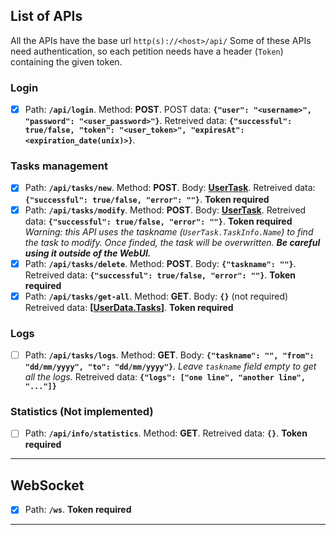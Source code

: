 ## List of APIs
All the APIs have the base url `http(s)://<host>/api/`
Some of these APIs need authentication, so each petition needs have a header (`Token`) containing the given token.

### Login
- [x] Path: **`/api/login`**. 
      Method: **POST**. 
      POST data: **`{"user": "<username>", "password": "<user_password>"}`**.
      Retreived data: **`{"successful": true/false, "token": "<user_token>", "expiresAt": <expiration_date(unix)>}`**.

### Tasks management
- [x] Path: **`/api/tasks/new`**. 
      Method: **POST**.
      Body: **[UserTask](https://github.com/Pegasus8/PiWorker/blob/6b6f13a04a2d23b782be2c6918a52490e71129a8/processment/data/dataModel.go#L9)**.
      Retreived data: **`{"successful": true/false, "error": ""}`**. 
      **Token required**
- [x] Path: **`/api/tasks/modify`**. 
      Method: **POST**. 
      Body: **[UserTask](https://github.com/Pegasus8/PiWorker/blob/6b6f13a04a2d23b782be2c6918a52490e71129a8/processment/data/dataModel.go#L9)**.
      Retreived data: **`{"successful": true/false, "error": ""}`**. 
      **Token required**
      *Warning: this API uses the taskname (`UserTask.TaskInfo.Name`) to find the task to modify. Once finded, the task will be overwritten. **Be careful using it outside of the WebUI.***
- [x] Path: **`/api/tasks/delete`**. 
      Method: **POST**.
      Body: **`{"taskname": ""}`**.
      Retreived data: **`{"successful": true/false, "error": ""}`**. 
      **Token required**
- [x] Path: **`/api/tasks/get-all`**. 
      Method: **GET**. 
      Body: **`{}`** (not required)
      Retreived data: **[[UserData.Tasks](https://github.com/Pegasus8/PiWorker/blob/6b6f13a04a2d23b782be2c6918a52490e71129a8/processment/data/dataModel.go#L4)]**. 
      **Token required**

### Logs
- [ ] Path: **`/api/tasks/logs`**.
      Method: **GET**.
      Body: **`{"taskname": "", "from": "dd/mm/yyyy", "to": "dd/mm/yyyy"}`**. *Leave `taskname` field empty to get all the logs.*
      Retreived data: **`{"logs": ["one line", "another line", "..."]}`**

### Statistics (**Not implemented**)
- [ ] Path: **`/api/info/statistics`**. 
      Method: **GET**. 
      Retreived data: **`{}`**. 
     **Token required**

______
## WebSocket
- [x] Path: **`/ws`**. 
      **Token required**
_____
